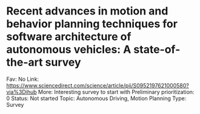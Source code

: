 # Recent advances in motion and behavior planning techniques for software architecture of autonomous vehicles: A state-of-the-art survey

Fav: No
Link: https://www.sciencedirect.com/science/article/pii/S0952197621000580?via%3Dihub
More: Interesting survey to start with
Preliminary prioritization: 0
Status: Not started
Topic: Autonomous Driving, Motion Planning
Type: Survey